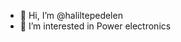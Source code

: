 - 👋 Hi, I’m @haliltepedelen
- 👀 I’m interested in Power electronics


<!---
haliltepedelen/haliltepedelen is a ✨ special ✨ repository because its `README.md` (this file) appears on your GitHub profile.
You can click the Preview link to take a look at your changes.
--->
